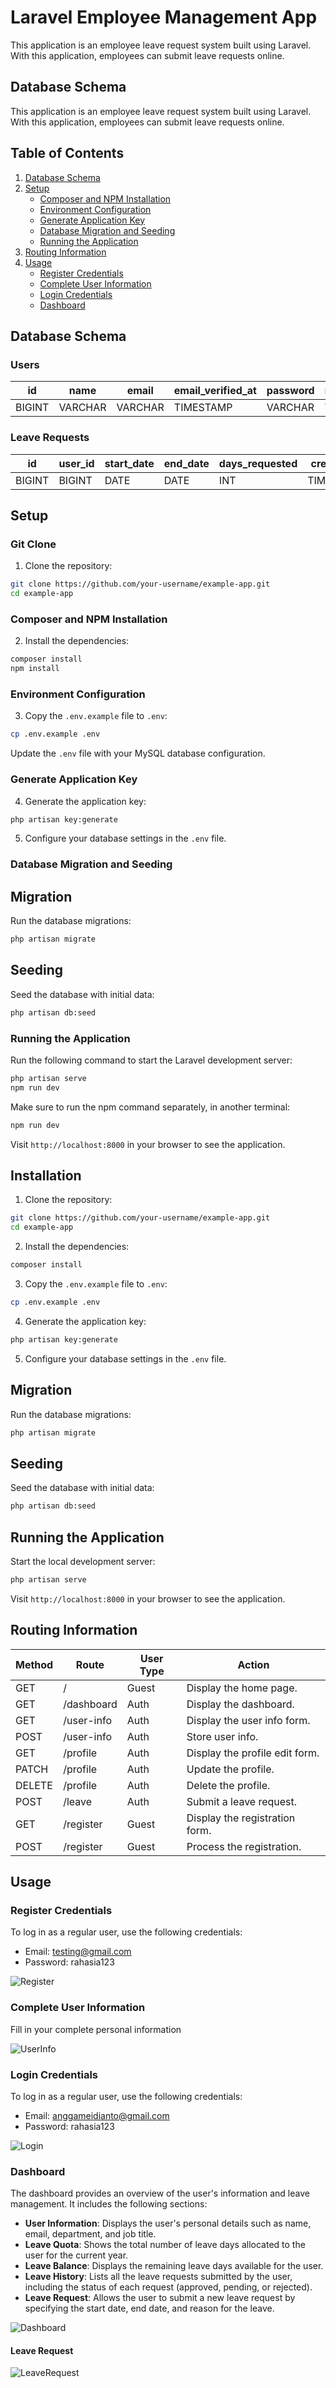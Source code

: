 # Laravel Employee Management App

This application is an employee leave request system built using Laravel. With this application, employees can submit leave requests online. 

## Database Schema
This application is an employee leave request system built using Laravel. With this application, employees can submit leave requests online. 

## Table of Contents

1. [Database Schema](#database-schema)
1. [Setup](#setup)
    - [Composer and NPM Installation](#composer-and-npm-installation)
    - [Environment Configuration](#environment-configuration)
    - [Generate Application Key](#generate-application-key)
    - [Database Migration and Seeding](#database-migration-and-seeding)
    - [Running the Application](#running-the-application)
1. [Routing Information](#routing-information)
1. [Usage](#usage)
    - [Register Credentials](#register-credentials)
    - [Complete User Information](#complete-user-information)
    - [Login Credentials](#login-credentials)
    - [Dashboard](#dashboard)

## Database Schema

### Users

| id       | name   | email | email_verified_at | password | remember_token | birth_place | sex | birth_date | status | join_date | dept | job_title | created_at | updated_at |
| -------- | ------ | ----- | ----------------- | -------- | -------------- | ----------- | --- | ---------- | ------ | --------- | ---- | --------- | ---------- | ---------- |
| BIGINT   | VARCHAR| VARCHAR| TIMESTAMP         | VARCHAR  | VARCHAR        | VARCHAR     | VARCHAR | VARCHAR   | VARCHAR | VARCHAR  | VARCHAR | VARCHAR  |  TIMESTAMP  | TIMESTAMP  |

### Leave Requests

| id            | user_id       | start_date | end_date   | days_requested | created_at | updated_at |
| ------------- | ------------- | ---------- | ---------- | -------------- | ---------- | ---------- |
| BIGINT        | BIGINT        | DATE       | DATE       | INT            | TIMESTAMP  | TIMESTAMP  |

## Setup

### Git Clone

1. Clone the repository:
  ```bash
  git clone https://github.com/your-username/example-app.git
  cd example-app
  ```

### Composer and NPM Installation

2. Install the dependencies:
  ```bash
  composer install
  npm install
  ```

### Environment Configuration

3. Copy the `.env.example` file to `.env`:
  ```bash
  cp .env.example .env
  ```

Update the `.env` file with your MySQL database configuration.

### Generate Application Key

4. Generate the application key:
  ```bash
  php artisan key:generate
  ```

5. Configure your database settings in the `.env` file.


### Database Migration and Seeding

## Migration

Run the database migrations:
```bash
php artisan migrate
```

## Seeding

Seed the database with initial data:
```bash
php artisan db:seed
```

### Running the Application

Run the following command to start the Laravel development server:

```bash
php artisan serve
npm run dev
```

Make sure to run the npm command separately, in another terminal:

```bash
npm run dev
```

Visit `http://localhost:8000` in your browser to see the application.

## Installation

1. Clone the repository:
  ```bash
  git clone https://github.com/your-username/example-app.git
  cd example-app
  ```

2. Install the dependencies:
  ```bash
  composer install
  ```

3. Copy the `.env.example` file to `.env`:
  ```bash
  cp .env.example .env
  ```

4. Generate the application key:
  ```bash
  php artisan key:generate
  ```

5. Configure your database settings in the `.env` file.

## Migration

Run the database migrations:
```bash
php artisan migrate
```

## Seeding

Seed the database with initial data:
```bash
php artisan db:seed
```

## Running the Application

Start the local development server:
```bash
php artisan serve
```

Visit `http://localhost:8000` in your browser to see the application.

## Routing Information

| Method | Route        | User Type  | Action                          |
| ------ | ------------ | ---------- | ------------------------------- |
| GET    | /            | Guest      | Display the home page.          |
| GET    | /dashboard   | Auth       | Display the dashboard.          |
| GET    | /user-info   | Auth       | Display the user info form.     |
| POST   | /user-info   | Auth       | Store user info.                |
| GET    | /profile     | Auth       | Display the profile edit form.  |
| PATCH  | /profile     | Auth       | Update the profile.             |
| DELETE | /profile     | Auth       | Delete the profile.             |
| POST   | /leave       | Auth       | Submit a leave request.         |
| GET    | /register    | Guest      | Display the registration form.  |
| POST   | /register    | Guest      | Process the registration.       |

## Usage

### Register Credentials

To log in as a regular user, use the following credentials:

-   Email: testing@gmail.com
-   Password: rahasia123

![Register](/demo/register.png)

### Complete User Information

Fill in your complete personal information

![UserInfo](/demo/userInfo.png)

### Login Credentials

To log in as a regular user, use the following credentials:

-   Email: anggameidianto@gmail.com
-   Password: rahasia123

![Login](/demo/login.png)

### Dashboard

The dashboard provides an overview of the user's information and leave management. It includes the following sections:

- **User Information**: Displays the user's personal details such as name, email, department, and job title.
- **Leave Quota**: Shows the total number of leave days allocated to the user for the current year.
- **Leave Balance**: Displays the remaining leave days available for the user.
- **Leave History**: Lists all the leave requests submitted by the user, including the status of each request (approved, pending, or rejected).
- **Leave Request**: Allows the user to submit a new leave request by specifying the start date, end date, and reason for the leave.

![Dashboard](/demo/dashboard.png)

#### Leave Request

![LeaveRequest](/demo/leaveRequest.png)
